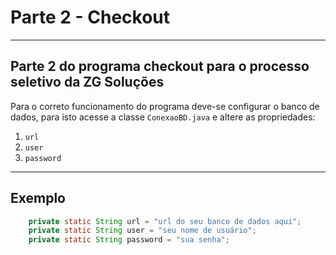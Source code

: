 # Parte 2 - Checkout
---
Parte 2 do programa checkout para o processo seletivo da ZG Soluções
---
Para o correto funcionamento do programa deve-se configurar o banco de dados, para isto acesse a classe `ConexaoBD.java` e altere as propriedades:

1. `url`
2. `user`
3. `password`

---
## Exemplo

```Java
    private static String url = "url do seu banco de dados aqui";
    private static String user = "seu nome de usuário";
    private static String password = "sua senha";
```
